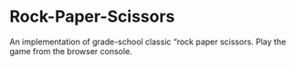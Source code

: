 # Rock-Paper-Scissors
An implementation of grade-school classic “rock paper scissors.
 Play the game from the browser console.